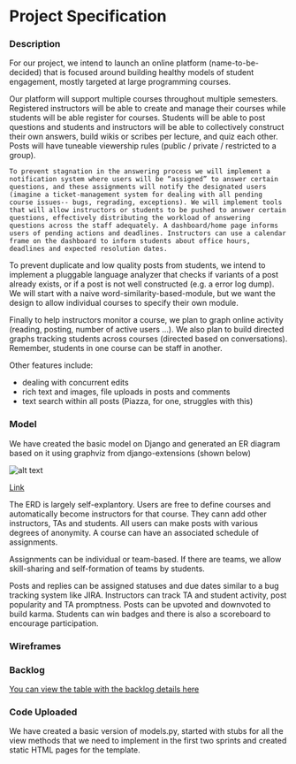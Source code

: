 Project Specification
=====================
### Description
For our project, we intend to launch an online platform (name-to-be-decided) that is focused around building healthy models of student engagement, mostly targeted at large programming courses. 

Our platform will support multiple courses throughout multiple semesters. Registered instructors will be able to create and manage their courses while students will be able register for courses. Students will be able to post questions and students and instructors will be able to collectively construct their own answers, build wikis or scribes per lecture, and quiz each other. Posts will have tuneable viewership rules (public / private / restricted to a group). 

	To prevent stagnation in the answering process we will implement a notification system where users will be “assigned” to answer certain questions, and these assignments will notify the designated users (imagine a ticket-management system for dealing with all pending course issues-- bugs, regrading, exceptions). We will implement tools that will allow instructors or students to be pushed to answer certain questions, effectively distributing the workload of answering questions across the staff adequately. A dashboard/home page informs users of pending actions and deadlines. Instructors can use a calendar frame on the dashboard to inform students about office hours, deadlines and expected resolution dates.
	
To prevent duplicate and low quality posts from students, we intend to implement a pluggable language analyzer that checks if variants of a post already exists, or if a post is not well constructed (e.g. a error log dump). We will start with a naive word-similarity-based-module, but we want the design to allow individual courses to specify their own module.

Finally to help instructors monitor a course, we plan to graph online activity (reading, posting, number of active users ...). We also plan to build directed graphs tracking students across courses (directed based on conversations). Remember, students in one course can be staff in another.

Other features include:
 * dealing with concurrent edits
 * rich text and images, file uploads in posts and comments
 * text search within all posts (Piazza, for one, struggles with this)


### Model
We have created the basic model on Django and generated an ER diagram based on it using graphviz from django-extensions (shown below)


![alt text](https://raw.githubusercontent.com/CMU-Web-Application-Development/team2/master/specification/plaza.png?token=AIuszZoRiBQN78Y2jFowuYsbLzHTHyCXks5W9fpAwA%3D%3D "ER diagram")


[Link](https://github.com/CMU-Web-Application-Development/team2/blob/master/specification/plaza.png)

The ERD is largely self-explantory. Users are free to define courses and automatically become instructors for that course. They cann add other instructors, TAs and students. All users can make posts with various degrees of anonymity. A course can have an associated schedule of assignments. 

Assignments can be individual or team-based. If there are teams, we allow skill-sharing and self-formation of teams by students.

Posts and replies can be assigned statuses and due dates similar to a bug tracking system like JIRA. Instructors can track TA and student activity, post popularity and TA promptness. Posts can be upvoted and downvoted to build karma. Students can win badges and there is also a scoreboard to encourage participation.

### Wireframes




### Backlog
[You can view the table with the backlog details here](https://github.com/CMU-Web-Application-Development/team2/blob/master/specification/Project%20Backlog.html)



### Code Uploaded
We have created a basic version of models.py, started with stubs for all the view methods that we need to implement in the first two sprints and created static HTML pages for the template.
